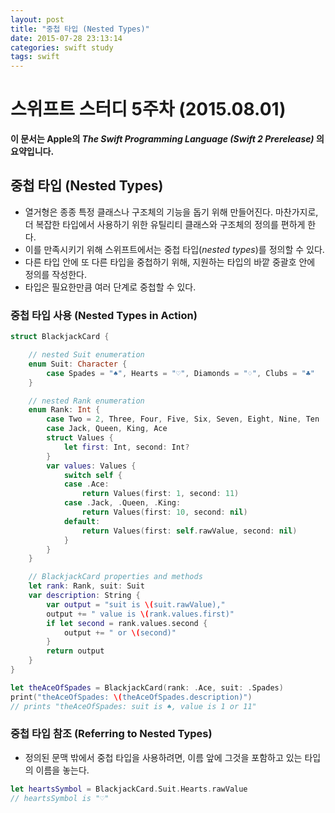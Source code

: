 ```yaml
---
layout: post
title: "중첩 타입 (Nested Types)"
date: 2015-07-28 23:13:14
categories: swift study
tags: swift
---
```

# 스위프트 스터디 5주차 (2015.08.01)

**이 문서는 Apple의 _The Swift Programming Language (Swift 2 Prerelease)_ 의 요약입니다.**

## 중첩 타입 (Nested Types)

- 열거형은 종종 특정 클래스나 구조체의 기능을 돕기 위해 만들어진다. 마찬가지로, 더 복잡한 타입에서 사용하기 위한 유틸리티 클래스와 구조체의 정의를 편하게 한다.
- 이를 만족시키기 위해 스위프트에서는 중첩 타입(*nested types*)를 정의할 수 있다.
- 다른 타입 안에 또 다른 타입을 중첩하기 위해, 지원하는 타입의 바깥 중괄호 안에 정의를 작성한다.
- 타입은 필요한만큼 여러 단계로 중첩할 수 있다.

### 중첩 타입 사용 (Nested Types in Action)

``` swift
struct BlackjackCard {

    // nested Suit enumeration
    enum Suit: Character {
        case Spades = "♠", Hearts = "♡", Diamonds = "♢", Clubs = "♣"
    }

    // nested Rank enumeration
    enum Rank: Int {
        case Two = 2, Three, Four, Five, Six, Seven, Eight, Nine, Ten
        case Jack, Queen, King, Ace
        struct Values {
            let first: Int, second: Int?
        }
        var values: Values {
            switch self {
            case .Ace:
                return Values(first: 1, second: 11)
            case .Jack, .Queen, .King:
                return Values(first: 10, second: nil)
            default:
                return Values(first: self.rawValue, second: nil)
            }
        }
    }

    // BlackjackCard properties and methods
    let rank: Rank, suit: Suit
    var description: String {
        var output = "suit is \(suit.rawValue),"
        output += " value is \(rank.values.first)"
        if let second = rank.values.second {
            output += " or \(second)"
        }
        return output
    }
}
```

``` swift
let theAceOfSpades = BlackjackCard(rank: .Ace, suit: .Spades)
print("theAceOfSpades: \(theAceOfSpades.description)")
// prints "theAceOfSpades: suit is ♠, value is 1 or 11"
```

### 중첩 타입 참조 (Referring to Nested Types)

- 정의된 문맥 밖에서 중첩 타입을 사용하려면, 이름 앞에 그것을 포함하고 있는 타입의 이름을 놓는다.

``` swift
let heartsSymbol = BlackjackCard.Suit.Hearts.rawValue
// heartsSymbol is "♡"
```
